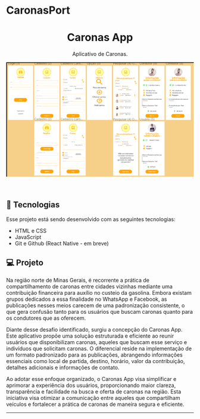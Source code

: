 # CaronasPort

<h1 align="center"> Caronas App </h1>

<p align="center">
Aplicativo de Caronas.
</p>

<p align="center">
 
  <img src="Caronas-Port/src/assets/designer.png" alt="Designer das Telas">

</p>

<br>

## 🚀 Tecnologias

Esse projeto está sendo desenvolvido com as seguintes tecnologias:

- HTML e CSS 
- JavaScript
- Git e Github
(React Native - em breve)


## 💻 Projeto


Na região norte de Minas Gerais, é recorrente a prática de compartilhamento de caronas entre cidades vizinhas mediante uma contribuição financeira para auxílio no custeio da gasolina. Embora existam grupos dedicados a essa finalidade no WhatsApp e Facebook, as publicações nesses meios carecem de uma padronização consistente, o que gera confusão tanto para os usuários que buscam caronas quanto para os condutores que as oferecem.

Diante desse desafio identificado, surgiu a concepção do Caronas App. Este aplicativo propõe uma solução estruturada e eficiente ao reunir usuários que disponibilizam caronas, aqueles que buscam esse serviço e indivíduos que solicitam caronas. O diferencial reside na implementação de um formato padronizado para as publicações, abrangendo informações essenciais como local de partida, destino, horário, valor da contribuição, detalhes adicionais e informações de contato.

Ao adotar esse enfoque organizado, o Caronas App visa simplificar e aprimorar a experiência dos usuários, proporcionando maior clareza, transparência e facilidade na busca e oferta de caronas na região. Esta iniciativa visa otimizar a comunicação entre aqueles que compartilham veículos e fortalecer a prática de caronas de maneira segura e eficiente.


----------------------------------------------------------------------------------------------------------------------
